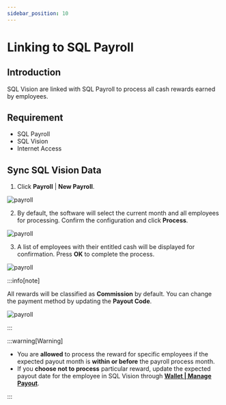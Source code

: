```yaml
---
sidebar_position: 10
---
```


# Linking to SQL Payroll

## Introduction

SQL Vision are linked with SQL Payroll to process all cash rewards earned by employees.

## Requirement

- SQL Payroll
- SQL Vision
- Internet Access

## Sync SQL Vision Data

1. Click **Payroll** | **New Payroll**.

![payroll](../../../static/img/integration/vision/payroll/payroll-1.png)

2. By default, the software will select the current month and all employees for processing. Confirm the configuration and click **Process**.

![payroll](../../../static/img/integration/vision/payroll/payroll-2.png)

3. A list of employees with their entitled cash will be displayed for confirmation. Press **OK** to complete the process.

![payroll](../../../static/img/integration/vision/payroll/payroll-3.png)

:::info[note]

All rewards will be classified as **Commission** by default. You can change the payment method by updating the **Payout Code**.

![payroll](../../../static/img/integration/vision/payroll/payroll-info.png)

:::

:::warning[Warning]

- You are **allowed** to process the reward for specific employees if the expected payout month is **within or before** the payroll process month.  
- If you **choose not to process** particular reward, update the expected payout date for the employee in SQL Vision through **[Wallet | Manage Payout](wallet.md#1---manage-payoutentitlement-page)**.

:::
